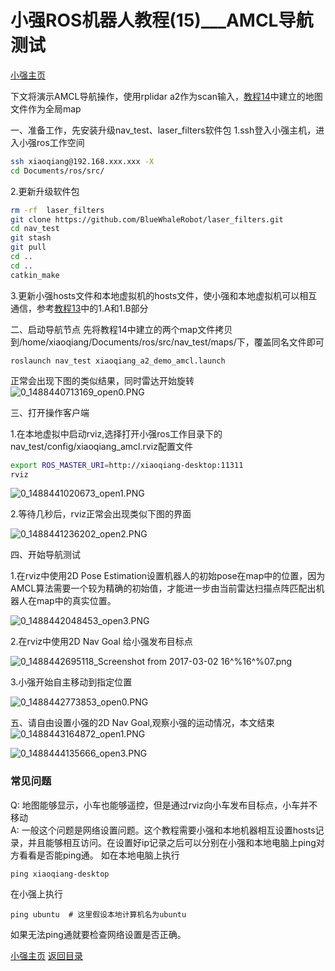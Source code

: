 # 小强ROS机器人教程(15)___AMCL导航测试<br>
[小强主页](https://www.bwbot.org/products/xiaoqiang-4-pro)

下文将演示AMCL导航操作，使用rplidar a2作为scan输入，[教程14](http://community.bwbot.org/topic/164/%E5%B0%8F%E5%BC%BAros%E6%9C%BA%E5%99%A8%E4%BA%BA%E6%95%99%E7%A8%8B-20-___%E5%8D%87%E7%BA%A7%E8%BD%AF%E4%BB%B6%E5%8C%85%E4%BB%A5%E6%94%AF%E6%8C%81%E5%B0%8F%E5%BC%BA%E6%89%8B%E6%9C%BA%E9%81%A5%E6%8E%A7app)中建立的地图文件作为全局map

一、准备工作，先安装升级nav_test、laser_filters软件包
1.ssh登入小强主机，进入小强ros工作空间

```bash
ssh xiaoqiang@192.168.xxx.xxx -X
cd Documents/ros/src/
```

2.更新升级软件包

```bash
rm -rf  laser_filters
git clone https://github.com/BlueWhaleRobot/laser_filters.git
cd nav_test
git stash
git pull
cd ..
cd ..
catkin_make
```

3.更新小强hosts文件和本地虚拟机的hosts文件，使小强和本地虚拟机可以相互通信，参考[教程13](http://community.bwbot.org/topic/115/%E5%B0%8F%E5%BC%BAros%E6%9C%BA%E5%99%A8%E4%BA%BA%E6%95%99%E7%A8%8B-21-___%E5%9C%A8gmapping%E4%B8%8B%E4%BD%BF%E7%94%A8%E6%BF%80%E5%85%89%E9%9B%B7%E8%BE%BErplidar-a2%E8%BF%9B%E8%A1%8C%E5%BB%BA%E5%9B%BE)中的1.A和1.B部分

 二、启动导航节点
先将教程14中建立的两个map文件拷贝到/home/xiaoqiang/Documents/ros/src/nav_test/maps/下，覆盖同名文件即可
```
roslaunch nav_test xiaoqiang_a2_demo_amcl.launch
```
正常会出现下图的类似结果，同时雷达开始旋转
![0_1488440713169_open0.PNG](http://community.bwbot.org/uploads/files/1488440715430-open0-resized.png) 

三、打开操作客户端

1.在本地虚拟中启动rviz,选择打开小强ros工作目录下的nav_test/config/xiaoqiang_amcl.rviz配置文件

```bash
export ROS_MASTER_URI=http://xiaoqiang-desktop:11311
rviz
```
![0_1488441020673_open1.PNG](http://community.bwbot.org/uploads/files/1488441022778-open1-resized.png) 

2.等待几秒后，rviz正常会出现类似下图的界面

![0_1488441236202_open2.PNG](http://community.bwbot.org/uploads/files/1488441238301-open2-resized.png) 

四、开始导航测试

1.在rviz中使用2D Pose Estimation设置机器人的初始pose在map中的位置，因为AMCL算法需要一个较为精确的初始值，才能进一步由当前雷达扫描点阵匹配出机器人在map中的真实位置。

![0_1488442048453_open3.PNG](http://community.bwbot.org/uploads/files/1488442051345-open3-resized.png) 

2.在rviz中使用2D Nav Goal 给小强发布目标点

![0_1488442695118_Screenshot from 2017-03-02 16^%16^%07.png](http://community.bwbot.org/uploads/files/1488442697474-screenshot-from-2017-03-02-16-16-07-resized.png) 

3.小强开始自主移动到指定位置

![0_1488442773853_open0.PNG](http://community.bwbot.org/uploads/files/1488442775969-open0-resized.png) 

五、请自由设置小强的2D Nav Goal,观察小强的运动情况，本文结束
![0_1488443164872_open1.PNG](http://community.bwbot.org/uploads/files/1488443167303-open1-resized.png) 

![0_1488444135666_open3.PNG](http://community.bwbot.org/uploads/files/1488444137990-open3-resized.png)

### 常见问题

Q: 地图能够显示，小车也能够遥控，但是通过rviz向小车发布目标点，小车并不移动<br>A: 一般这个问题是网络设置问题。这个教程需要小强和本地机器相互设置hosts记录，并且能够相互访问。在设置好ip记录之后可以分别在小强和本地电脑上ping对方看看是否能ping通。
如在本地电脑上执行
```
ping xiaoqiang-desktop
```
在小强上执行
```
ping ubuntu  # 这里假设本地计算机名为ubuntu
```
如果无法ping通就要检查网络设置是否正确。


[小强主页](https://www.bwbot.org/products/xiaoqiang-4-pro)
[返回目录](https://community.bwbot.org/topic/110)
